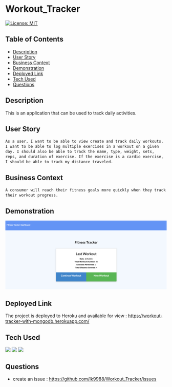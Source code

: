 # Workout_Tracker

[![License: MIT](https://img.shields.io/badge/License-MIT-green.svg)]()

## Table of Contents

- [ Description ](#des)
- [ User Story ](#us)
- [ Business Context ](#bc)
- [ Demonstration ](#demo)
- [ Deployed Link](#link)
- [ Tech Used](#tech)
- [ Questions](#q)

## Description <a name="des"></a>

This is an application that can be used to track daily activities.

## User Story <a name="us"></a>

```
As a user, I want to be able to view create and track daily workouts. I want to be able to log multiple exercises in a workout on a given day. I should also be able to track the name, type, weight, sets, reps, and duration of exercise. If the exercise is a cardio exercise, I should be able to track my distance traveled.
```

## Business Context <a name="bc"></a>

```
A consumer will reach their fitness goals more quickly when they track their workout progress.
```

## Demonstration <a name="demo"></a>

![app demo](workout.png)

## Deployed Link <a name="link"></a>

The project is deployed to Heroku and available for view :
<https://workout-tracker-with-mongodb.herokuapp.com/>

## Tech Used <a name="tech"></a>

<p>
    <img src="https://img.shields.io/badge/Express-lightgrey" />
    <img src="https://img.shields.io/badge/Node.js-success" />
    <img src="https://img.shields.io/badge/mongoDB-yellow" />
  
</p>

## Questions <a name="q"></a>

- create an issue : <https://github.com/lk9988/Workout_Tracker/issues>

